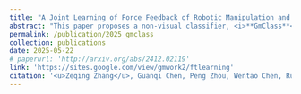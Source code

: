 ```yaml
---
title: "A Joint Learning of Force Feedback of Robotic Manipulation and Textual Cues for Granular Materials Classification"
abstract: "This paper proposes a non-visual classifier, <i>**GmClass**</i>, using the force feedback in the robot-granules interaction. Specifically, we transform the force sequences into the frequency domain and integrate them with high-dimensional textual information into a two-branch architecture for multimodal supervised contrastive learning (MSCL). <br/><img src='/images/publications/2025_gmclass.jpg'>"
permalink: /publication/2025_gmclass
collection: publications
date: 2025-05-22
# paperurl: 'http://arxiv.org/abs/2412.02119'
link: 'https://sites.google.com/view/gmwork2/ftlearning'
citation: '<u>Zeqing Zhang</u>, Guanqi Chen, Peng Zhou, Wentao Chen, Ruixing Jia, Guanhua Chen, Liangjun Zhang, Jia Pan (2025). <br><i>IEEE Robotics and Automation Letters</i>.'
---
```


